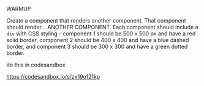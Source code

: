 WARMUP

Create a component that renders another component. That component should render... ANOTHER COMPONENT.
Each component should include a `div` with CSS styling - component 1 should be 500 x 500 px and have a red solid border, component 2 should be 400 x 400 and have a blue dashed border, and component 3 should be 300 x 300 and have a green dotted border.

do this in codesandbox

https://codesandbox.io/s/zx19o121kp
